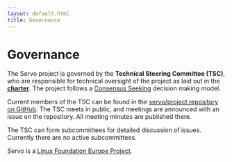 ```yaml
---
layout: default.html
title: Governance
---
```


# Governance

The Servo project is governed by the **Technical Steering Committee (TSC)**, who are responsible for technical oversight of the project as laid out in the [**charter**](https://github.com/servo/project/blob/master/governance/CHARTER.md). The project follows a [Consensus Seeking](https://en.wikipedia.org/wiki/Consensus-seeking_decision-making) decision making model.

Current members of the TSC can be found in the [servo/project repository on GitHub](https://github.com/servo/project/blob/master/governance/tsc/README.md). The TSC meets in public, and meetings are announced with an issue on the repository. All meeting minutes are published there.

The TSC can form subcommittees for detailed discussion of issues. Currently there are no active subcommittees.

Servo is a [Linux Foundation Europe Project](https://linuxfoundation.eu/en/projects).

